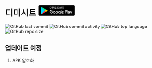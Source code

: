 디미시트  <a href="https://play.google.com/store/apps/details?id=com.seunghyun.dimigospreadsheet"><img src="/images/download_in_store.svg" width="120"></a>
===================================
![GitHub last commit](https://img.shields.io/github/last-commit/MinSeungHyun/DimigoSpreadsheet.svg?color=blue)
![GitHub commit activity](https://img.shields.io/github/commit-activity/m/MinSeungHyun/DimigoSpreadsheet.svg?label=commit)
![GitHub top language](https://img.shields.io/github/languages/top/MinSeungHyun/DimigoSpreadsheet.svg?color=orange)
![GitHub repo size](https://img.shields.io/github/repo-size/MinSeungHyun/DimigoSpreadsheet.svg?color=brightgreen)
## 업데이트 예정
1. APK 암호화

